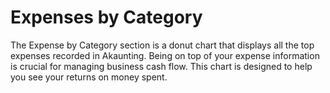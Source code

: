 Expenses by Category
=========

The Expense by Category section is a donut chart that displays all the top expenses recorded in Akaunting. Being on top of your expense information is crucial for managing business cash flow. This chart is designed to help you see your returns on money spent.